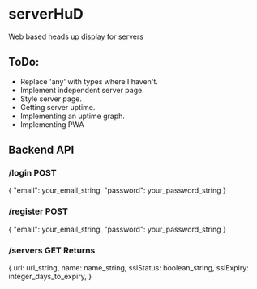 # serverHuD
Web based heads up display for servers

## ToDo:

- Replace 'any' with types where I haven't.
- Implement independent server page.
- Style server page.
- Getting server uptime.
- Implementing an uptime graph.
- Implementing PWA

## Backend API

  ### /login POST

  {
    "email": your_email_string,
    "password": your_password_string
  }

  ### /register POST
  {
    "email": your_email_string,
    "password": your_password_string
  }

  ### /servers GET Returns
  {
    url: url_string,
    name: name_string,
    sslStatus: boolean_string,
    sslExpiry: integer_days_to_expiry,
  }

